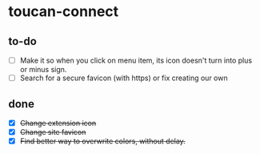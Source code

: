 # toucan-connect

## to-do
- [ ] Make it so when you click on menu item, its icon doesn't turn into plus or minus sign.
- [ ] Search for a secure favicon (with https) or fix creating our own

## done
- [x] ~~Change extension icon~~
- [x] ~~Change site favicon~~
- [x] ~~Find better way to overwrite colors, without delay.~~
